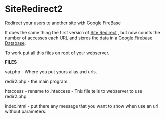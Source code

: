 # SiteRedirect2
Redirect your users to another site with Google FireBase

It does the same thing the first version of [Site Redirect](https://github.com/dms98/SiteRedirect) , but now counts the number of accesses each URL and stores the data in a [Google Firebase Database](https://firebase.google.com).


To work put all this files on root of your webserver.


**FILES**

vai.php - Where you  put yours alias and urls.

redir2.php - the main program.

htaccess - rename to .htaccess - This file tells to webserver to use redir2.php

index.html - put there any message that you want to show when use an url without parameters.

